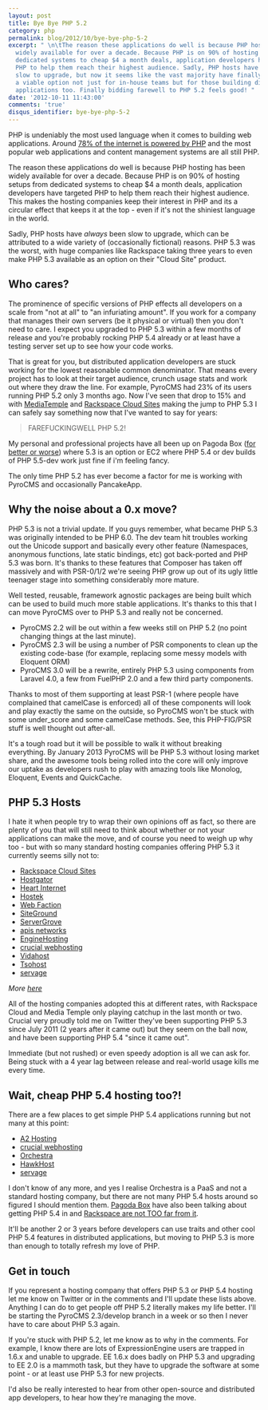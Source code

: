 ```yaml
---
layout: post
title: Bye Bye PHP 5.2
category: php
permalink: blog/2012/10/bye-bye-php-5-2
excerpt: " \n\tThe reason these applications do well is because PHP hosting has been
  widely available for over a decade. Because PHP is on 90% of hosting setups from
  dedicated systems to cheap $4 a month deals, application developers have targeted
  PHP to help them reach their highest audience. Sadly, PHP hosts have always been
  slow to upgrade, but now it seems like the vast majority have finally made PHP 5.3
  a viable option not just for in-house teams but for those building distributable
  applications too. Finally bidding farewell to PHP 5.2 feels good! "
date: '2012-10-11 11:43:00'
comments: 'true'
disqus_identifier: bye-bye-php-5-2
---
```


PHP is undeniably the most used language when it comes to building web applications. Around [78% of the internet is powered by PHP](http://w3techs.com/technologies/overview/programming_language/all) and the most popular web applications and content management systems are all still PHP.

The reason these applications do well is because PHP hosting has been widely available for over a decade. Because PHP is on 90% of hosting setups from dedicated systems to cheap $4 a month deals, application developers have targeted PHP to help them reach their highest audience. This makes the hosting companies keep their interest in PHP and its a circular effect that keeps it at the top - even if it's not the shiniest language in the world.

Sadly, PHP hosts have _always_ been slow to upgrade, which can be attributed to a wide variety of (occasionally fictional) reasons. PHP 5.3 was the worst, with huge companies like Rackspace taking three years to even make PHP 5.3 available as an option on their "Cloud Site" product.

## Who cares?

The prominence of specific versions of PHP effects all developers on a scale from "not at all" to "an infuriating amount". If you work for a company that manages their own servers (be it physical or virtual) then you don't need to care. I expect you upgraded to PHP 5.3 within a few months of release and you're probably rocking PHP 5.4 already or at least have a testing server set up to see how your code works.

That is great for you, but distributed application developers are stuck working for the lowest reasonable common denominator. That means every project has to look at their target audience, crunch usage stats and work out where they draw the line. For example, PyroCMS had 23% of its users running PHP 5.2 only 3 months ago. Now I've seen that drop to 15% and with [MediaTemple][mediatemple-upgrade] and [Rackspace Cloud Sites][rackspace-53] making the jump to PHP 5.3 I can safely say something now that I've wanted to say for years:

> FAREFUCKINGWELL PHP 5.2!

My personal and professional projects have all been up on Pagoda Box ([for better or worse][pipe-dream]) where 5.3 is an option or EC2 where PHP 5.4 or dev builds of PHP 5.5-dev work just fine if i'm feeling fancy.

The only time PHP 5.2 has ever become a factor for me is working with PyroCMS and occasionally PancakeApp.

## Why the noise about a 0.x move?

PHP 5.3 is not a trivial update. If you guys remember, what became PHP 5.3 was originally intended to be PHP 6.0. The dev team hit troubles working out the Unicode support and basically every other feature (Namespaces, anonymous functions, late static bindings, etc) got back-ported and PHP 5.3 was born. It's thanks to these features that Composer has taken off massively and with PSR-0/1/2 we're seeing PHP grow up out of its ugly little teenager stage into something considerably more mature. 

Well tested, reusable, framework agnostic packages are being built which can be used to build much more stable applications. It's thanks to this that I can move PyroCMS over to PHP 5.3 and really not be concerned.

* PyroCMS 2.2 will be out within a few weeks still on PHP 5.2 (no point changing things at the last minute).
* PyroCMS 2.3 will be using a number of PSR components to clean up the existing code-base (for example, replacing some messy models with Eloquent ORM)
* PyroCMS 3.0 will be a rewrite, entirely PHP 5.3 using components from Laravel 4.0, a few from FuelPHP 2.0 and a few third party components.

Thanks to most of them supporting at least PSR-1 (where people have complained that camelCase is enforced) all of these components will look and play exactly the same on the outside, so PyroCMS won't be stuck with some under_score and some camelCase methods. See, this PHP-FIG/PSR stuff is well thought out after-all.

It's a tough road but it will be possible to walk it without breaking everything. By January 2013 PyroCMS will be PHP 5.3 without losing market share, and the awesome tools being rolled into the core will only improve our uptake as developers rush to play with amazing tools like Monolog, Eloquent, Events and QuickCache.

## PHP 5.3 Hosts

I hate it when people try to wrap their own opinions off as fact, so there are plenty of you that will still need to think about whether or not your applications can make the move, and of course you need to weigh up why too - but with so many standard hosting companies offering PHP 5.3 it currently seems silly not to:

* [Rackspace Cloud Sites](http://www.rackspace.com/cloud/public/sites/)
* [Hostgator](http://support.hostgator.com/articles/hosting-guide/hardware-software/php-5-3)
* [Heart Internet](http://www.heartinternet.co.uk/blog/2011/02/introducing-php-5-3-5/)
* [Hostek](http://hostek.com/hosting/linux/cpanel/php5.3-hosting.asp)
* [Web Faction](https://www.webfaction.com/services/hosting)
* [SiteGround](https://www.siteground.com/php-hosting.htm)
* [ServerGrove](http://servergrove.com/)
* [apis networks ](http://apisnetworks.com/web-hosting-packages)
* [EngineHosting](http://www.enginehosting.com/)
* [crucial webhosting](http://www.crucialwebhost.com/)
* [Vidahost](https://www.vidahost.com/)
* [Tsohost](https://www.tsohost.com/)
* [servage](http://servage.net/)

_More [here](http://nephtaliproject.com/php53hosts/)_

All of the hosting companies adopted this at different rates, with Rackspace Cloud and Media Temple only playing catchup in the last month or two. Crucial very proudly told me on Twitter they've been supporting PHP 5.3 since July 2011 (2 years after it came out) but they seem on the ball now, and have been supporting PHP 5.4 "since it came out". 

Immediate (but not rushed) or even speedy adoption is all we can ask for. Being stuck with a 4 year lag between release and real-world usage kills me every time.

## Wait, cheap PHP 5.4 hosting too?!

There are a few places to get simple PHP 5.4 applications running but not many at this point:

* [A2 Hosting](http://www.a2hosting.com/php-hosting)
* [crucial webhosting](http://www.crucialwebhost.com/)
* [Orchestra](http://orchestra.io)
* [HawkHost](http://hawkhost.com)
* [servage](http://servage.net/)

I don't know of any more, and yes I realise Orchestra is a PaaS and not a standard hosting company, but there are not many PHP 5.4 hosts around so figured I should mention them. [Pagoda Box](http://pagodabox.com) have also been talking about getting PHP 5.4 in and [Rackspace are not TOO far from it][rackspace-54].

It'll be another 2 or 3 years before developers can use traits and other cool PHP 5.4 features in distributed applications, but moving to PHP 5.3 is more than enough to totally refresh my love of PHP.

## Get in touch

If you represent a hosting company that offers PHP 5.3 or PHP 5.4 hosting let me know on Twitter or in the comments and I'll update these lists above. Anything I can do to get people off PHP 5.2 literally makes my life better. I'll be starting the PyroCMS 2.3/develop branch in a week or so then I never have to care about PHP 5.3 again.

If you're stuck with PHP 5.2, let me know as to why in the comments. For example, I know there are lots of ExpressionEngine users are trapped in 1.6.x and unable to upgrade. EE 1.6.x does badly on PHP 5.3 and upgrading to EE 2.0 is a mammoth task, but they have to upgrade the software at some point - or at least use PHP 5.3 for new projects.

I'd also be really interested to hear from other open-source and distributed app developers, to hear how they're managing the move.

  [mediatemple-upgrade]: http://weblog.mediatemple.net/2012/02/28/gs-update-php-spring-cleaning/
  [rackspace-53]: http://feedback.rackspace.com/forums/71021-product-feedback/suggestions/997049-php-5-3-support-in-cloud-sites
  [rackspace-54]: http://feedback.rackspace.com/forums/71021-product-feedback/suggestions/2642991-php-5-4-support-in-cloud-sites
  [pipe-dream]: http://philsturgeon.co.uk/blog/2012/10/cloud-hosting-php-pipe-dream